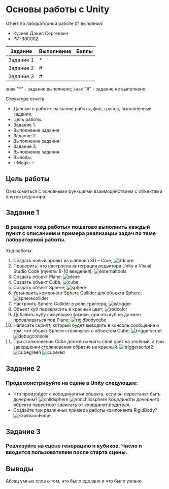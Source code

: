 # Основы работы с Unity
Отчет по лабораторной работе #1 выполнил:
- Кузиев Данил Сергеевич
- РИ-300002

| Задание | Выполнение | Баллы |
| ------ | ------ | ------ |
| Задание 1 | * |   |
| Задание 2 | # |   |
| Задание 3 | # |   |

знак "*" - задание выполнено; знак "#" - задание не выполнено;

<!--  [![N|Solid](https://cldup.com/dTxpPi9lDf.thumb.png)](https://nodesource.com/products/nsolid) -->

<!-- [![Build Status](https://travis-ci.org/joemccann/dillinger.svg?branch=master)](https://travis-ci.org/joemccann/dillinger) -->

Структура отчета

- Данные о работе: название работы, фио, группа, выполненные задания.
- Цель работы.
- Задание 1.
- Выполнение задания
- Задание 2.
- Выполнение задания
- Задание 3.
- Выполнение задания
- Выводы.
- ✨Magic ✨

## Цель работы
Ознакомиться с основными функциями взаимодействием с объектами внутри редактора.

## Задание 1
### В разделе «ход работы» пошагово выполнить каждый пункт с описанием и примера реализации задач по теме лабораторной работы.
Ход работы:
1) Создать новый проект из шаблона 3D – Core;
  ![3dcore](screenshots/3dcore.png)
2) Проверить, что настроена интеграция редактора Unity и Visual Studio Code
(пункты 8-10 введения);
  ![externaltools](screenshots/externaltools.png)
3) Создать объект Plane;
  ![plane](screenshots/plane.png)
4) Создать объект Cube;
  ![cube](screenshots/cube.png)
5) Создать объект Sphere;
  ![sphere](screenshots/sphere.png)
6) Установить компонент Sphere Collider для объекта Sphere;
  ![spherecollider](screenshots/spherecollider.png)
7) Настроить Sphere Collider в роли триггера;
  ![istrigger](screenshots/istrigger.png)
8) Объект куб перекрасить в красный цвет;
  ![redcolor](screenshots/redcolor.png)
9) Добавить кубу симуляцию физики, при это куб не должен проваливаться под Plane;
  ![rigidbodycube](screenshots/rigidbodycube.png)
10) Написать скрипт, который будет выводить в консоль сообщение о том, что объект Sphere столкнулся с объектом Cube;
  ![triggerscript](screenshots/triggerscript.png)
  ![debugconsole](screenshots/debugconsole.png)
11) При столкновении Cube должен менять свой цвет на зелёный, а при завершении столкновения обратно на красный.
  ![triggerscript2](screenshots/triggerscript2.png)
  ![cubegreen](screenshots/cubegreen.png)
  ![cubered](screenshots/cubered.png)


## Задание 2
### Продемонстрируйте на сцене в Unity следующее:
- Что произойдёт с координатами объекта, если он перестанет быть дочерним?
  ![childsphere](screenshots/childsphere.png)
  ![nonchildsphere](screenshots/nonchildsphere.png)
  *Координаты дочернего объекта перестают зависеть от координат родителя.*
- Создайте три различных примера работы компонента RigidBody?
  ![ExplosionForce](screenshots/ExplosionForce.gif)

## Задание 3
### Реализуйте на сцене генерацию n кубиков. Число n вводится пользователем после старта сцены.

## Выводы

Абзац умных слов о том, что было сделано и что было узнано.
